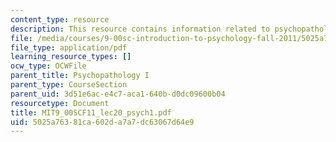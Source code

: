 ```yaml
---
content_type: resource
description: This resource contains information related to psychopathology I.
file: /media/courses/9-00sc-introduction-to-psychology-fall-2011/5025a76381ca602da7a7dc63067d64e9_MIT9_00SCF11_lec20_psych1.pdf
file_type: application/pdf
learning_resource_types: []
ocw_type: OCWFile
parent_title: Psychopathology I
parent_type: CourseSection
parent_uid: 3d51e6ac-e4c7-aca1-640b-d0dc09600b04
resourcetype: Document
title: MIT9_00SCF11_lec20_psych1.pdf
uid: 5025a763-81ca-602d-a7a7-dc63067d64e9
---
```

